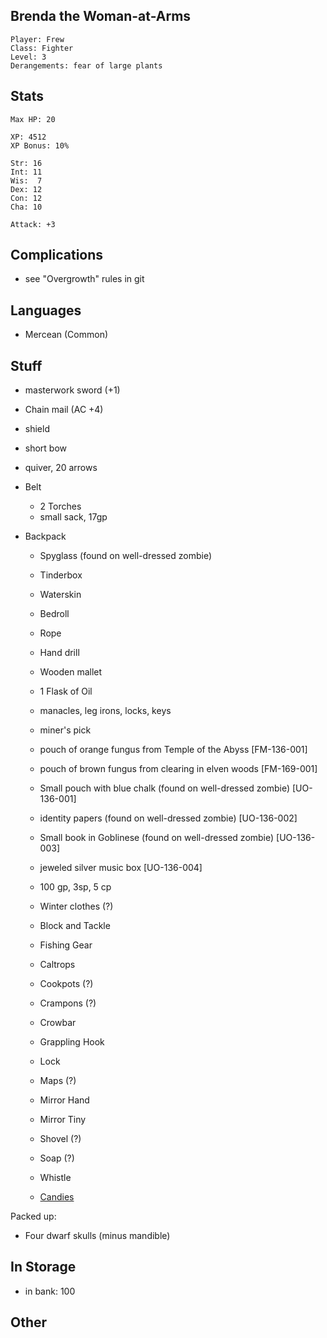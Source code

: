 
## Brenda the Woman-at-Arms

    Player: Frew
    Class: Fighter
    Level: 3
    Derangements: fear of large plants

## Stats

    Max HP: 20

    XP: 4512
    XP Bonus: 10%

    Str: 16
    Int: 11
    Wis:  7
    Dex: 12
    Con: 12
    Cha: 10

    Attack: +3

## Complications

* see "Overgrowth" rules in git

## Languages

- Mercean (Common)

## Stuff

* masterwork sword (+1)
* Chain mail (AC +4)
* shield
* short bow
* quiver, 20 arrows

* Belt
  * 2 Torches
  * small sack, 17gp

* Backpack
  * Spyglass (found on well-dressed zombie)
  * Tinderbox
  * Waterskin
  * Bedroll
  * Rope
  * Hand drill
  * Wooden mallet
  * 1 Flask of Oil
  * manacles, leg irons, locks, keys
  * miner's pick

  * pouch of orange fungus from Temple of the Abyss [FM-136-001]
  * pouch of brown fungus from clearing in elven woods [FM-169-001]
  * Small pouch with blue chalk (found on well-dressed zombie) [UO-136-001]
  * identity papers (found on well-dressed zombie) [UO-136-002]
  * Small book in Goblinese (found on well-dressed zombie) [UO-136-003]
  * jeweled silver music box [UO-136-004]

  * 100 gp, 3sp, 5 cp

  * Winter clothes (?)
  * Block and Tackle
  * Fishing Gear
  * Caltrops
  * Cookpots (?)
  * Crampons (?)
  * Crowbar
  * Grappling Hook
  * Lock
  * Maps (?)
  * Mirror Hand
  * Mirror Tiny
  * Shovel (?)
  * Soap (?)
  * Whistle
  * [Candies](http://candies.aniwey.net/index.php)

Packed up:

 * Four dwarf skulls (minus mandible)

## In Storage

* in bank: 100

## Other

